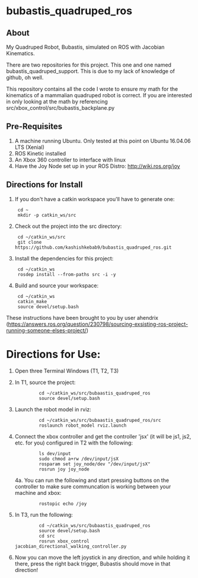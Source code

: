 # bubastis_quadruped_ros
## About

My Quadruped Robot, Bubastis, simulated on ROS with Jacobian Kinematics.

There are two repositories for this project. This one and one named bubastis_quadruped_support. This is due to my lack of knowledge of github, oh well.

This repository contains all the code I wrote to ensure my math for the kinematics of a mammalian quadruped robot is correct. If you are interested in only looking at the math by referencing src/xbox_control/src/bubastis_backplane.py

## Pre-Requisites
1. A machine running Ubuntu. Only tested at this point on Ubuntu 16.04.06 LTS (Xenial)
2. ROS Kinetic installed
3. An Xbox 360 controller to interface with linux
4. Have the Joy Node set up in your ROS Distro: http://wiki.ros.org/joy

## Directions for Install  
1. If you don't have a catkin workspace you'll have to generate one:

        cd ~
        mkdir -p catkin_ws/src
        
2. Check out the project into the src directory:        
        
        cd ~/catkin_ws/src
        git clone https://github.com/kashishkebab9/bubastis_quadruped_ros.git
        
3. Install the dependencies for this project:
        
        cd ~/catkin_ws
        rosdep install --from-paths src -i -y
        
4. Build and source your workspace:
        
        cd ~/catkin_ws
        catkin_make
        source devel/setup.bash
        
These instructions have been brought to you by user ahendrix (https://answers.ros.org/question/230798/sourcing-exsisting-ros-project-running-someone-elses-project/)

# Directions for Use:

1. Open three Terminal Windows (T1, T2, T3)
2. In T1, source the project:
                
                
                cd ~/catkin_ws/src/bubaastis_quadruped_ros
                source devel/setup.bash
                
3. Launch the robot model in rviz:
                
                cd ~/catkin_ws/src/bubaastis_quadruped_ros/src
                roslaunch robot_model rviz.launch
                
4. Connect the xbox controller and get the controller 'jsx' (it will be js1, js2, etc. for you) configured in T2 with the following:
                
                
                ls dev/input
                sudo chmod a+rw /dev/input/jsX
                rosparam set joy_node/dev "/dev/input/jsX"
                rosrun joy joy_node
   4a. You can run the following and start pressing buttons on the controller to make sure communcation is working between your machine and xbox:

                rostopic echo /joy
                
5. In T3, run the following:

                cd ~/catkin_ws/src/bubaastis_quadruped_ros
                source devel/setup.bash
                cd src
                rosrun xbox_control jacobian_directional_walking_controller.py
                
6. Now you can move the left joystick in any direction, and while holding it there, press the right back trigger, Bubastis should move in that direction!                
               
        
        

